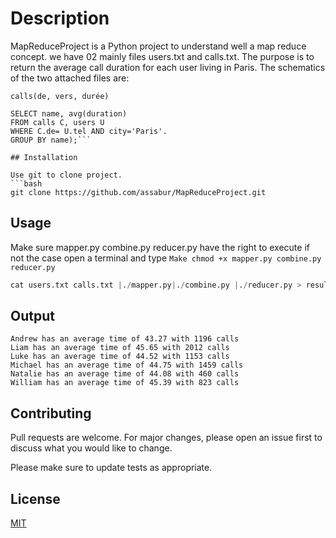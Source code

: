 # Description

MapReduceProject is a Python project to understand well a map reduce concept.
we have 02 mainly files users.txt and calls.txt.
The purpose is to return the average call duration for each user living in Paris.
The schematics of the two attached files are:

```users(nom, prenom, tel, dept, ville)
calls(de, vers, durée)

SELECT name, avg(duration)
FROM calls C, users U
WHERE C.de= U.tel AND city='Paris'.
GROUP BY name);```

## Installation

Use git to clone project.
```bash
git clone https://github.com/assabur/MapReduceProject.git
```

## Usage
Make sure mapper.py combine.py reducer.py have the right to execute
if not the case open a terminal and type
```Make chmod +x mapper.py combine.py reducer.py```

```python
cat users.txt calls.txt |./mapper.py|./combine.py |./reducer.py > resultat.txt
```

## Output
```
Andrew has an average time of 43.27 with 1196 calls
Liam has an average time of 45.65 with 2012 calls
Luke has an average time of 44.52 with 1153 calls
Michael has an average time of 44.75 with 1459 calls
Natalie has an average time of 44.08 with 460 calls
William has an average time of 45.39 with 823 calls

```

## Contributing
Pull requests are welcome. For major changes, please open an issue first to discuss what you would like to change.

Please make sure to update tests as appropriate.

## License
[MIT](https://choosealicense.com/licenses/mit/)
